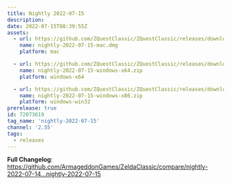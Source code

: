 ```yaml
---
title: Nightly 2022-07-15
description: 
date: 2022-07-15T08:39:55Z
assets: 
  - url: https://github.com/ZQuestClassic/ZQuestClassic/releases/download/nightly-2022-07-15/nightly-2022-07-15-mac.dmg
    name: nightly-2022-07-15-mac.dmg
    platform: mac

  - url: https://github.com/ZQuestClassic/ZQuestClassic/releases/download/nightly-2022-07-15/nightly-2022-07-15-windows-x64.zip
    name: nightly-2022-07-15-windows-x64.zip
    platform: windows-x64

  - url: https://github.com/ZQuestClassic/ZQuestClassic/releases/download/nightly-2022-07-15/nightly-2022-07-15-windows-x86.zip
    name: nightly-2022-07-15-windows-x86.zip
    platform: windows-win32
prerelease: true
id: 72073619
tag_name: 'nightly-2022-07-15'
channel: '2.55'
tags:
  - releases
---
```


**Full Changelog**: https://github.com/ArmageddonGames/ZeldaClassic/compare/nightly-2022-07-14...nightly-2022-07-15

